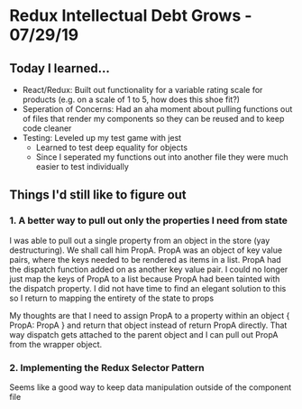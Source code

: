 # Redux Intellectual Debt Grows - 07/29/19
## Today I learned...
- React/Redux: Built out functionality for a variable rating scale for products (e.g. on a scale of 1 to 5, how does this shoe fit?)
- Seperation of Concerns: Had an aha moment about pulling functions out of files that render my components so they can be reused and to keep code cleaner
- Testing: Leveled up my test game with jest
  - Learned to test deep equality for objects
  - Since I seperated my functions out into another file they were much easier to test individually

## Things I'd still like to figure out
### 1. A better way to pull out only the properties I need from state
I was able to pull out a single property from an object in the store (yay destructuring). We shall call him PropA. 
PropA was an object of key value pairs, where the keys needed to be rendered as items in a list.
PropA had the dispatch function added on as another key value pair. 
I could no longer just map the keys of PropA to a list because PropA had been tainted with the dispatch property.
I did not have time to find an elegant solution to this so I return to mapping the entirety of the state to props

My thoughts are that I need to assign PropA to a property within an object { PropA: PropA } and return that object instead of return PropA
directly. That way dispatch gets attached to the parent object and I can pull out PropA from the wrapper object.

### 2. Implementing the Redux Selector Pattern
Seems like a good way to keep data manipulation outside of the component file
